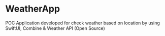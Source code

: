 # WeatherApp
POC Application developed for check weather based on location by using SwiftUI, Combine &amp; Weather API (Open Source)
